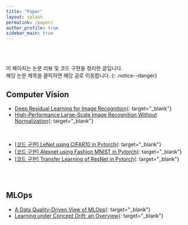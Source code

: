 ```yaml
---
title: "Paper"
layout: splash
permalink: /paper/
author_profile: true
sidebar_main: true
---
```


<br>
<br>

이 페이지는 논문 리뷰 및 코드 구현을 정리한 글입니다.<br> 해당 논문 제목을 클릭하면 해당 글로 이동합니다. 
{: .notice--danger}

## Computer Vision

- [Deep Residual Learning for Image Recognition](https://ingu627.github.io/paper/ResNet){: target="_blank"}
- [High-Performance Large-Scale Image Recognition Without Normalization](https://ingu627.github.io/paper/NFResNet/){: target="_blank"}

<br>

- [[코드 구현] LeNet using CIFAR10 in Pytorch](https://ingu627.github.io/code/LeNet_pytorch/){: target="_blank"}
- [[코드 구현] Alexnet using Fashion MNIST in Pytorch](https://ingu627.github.io/code/alexnet_pytorch/){: target="_blank"}
- [[코드 구현] Transfer Learning of ResNet in Pytorch](https://ingu627.github.io/code/ResNet50_pytorch/){: target="_blank"}


<br>
<br>

## MLOps

- [A Data Quality-Driven View of MLOps](https://ingu627.github.io/paper/data_quality_driven_mlops/){: target="_blank"}
- [Learning under Concept Drift: an Overview](https://ingu627.github.io/paper/concept_drift/){: target="_blank"}





<br>
<br>
<br>
<br>
<br>
<br>
